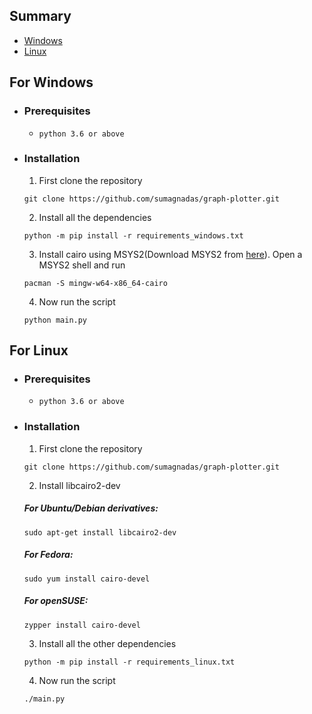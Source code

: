 ## Summary
- [Windows](#for-windows)
- [Linux](#for-linux)

## For Windows
- ### Prerequisites
  - `python 3.6 or above`
- ### Installation
  1. First clone the repository
    ```
    git clone https://github.com/sumagnadas/graph-plotter.git
    ```
  2. Install all the dependencies
    ```
    python -m pip install -r requirements_windows.txt
    ```
  3. Install cairo using MSYS2(Download MSYS2 from [here](https://www.msys2.org/)). Open a MSYS2 shell and run
    ```
    pacman -S mingw-w64-x86_64-cairo
    ```
  4. Now run the script
    ```
    python main.py
    ```

## For Linux
  - ### Prerequisites
    - `python 3.6 or above`
  - ### Installation
    1. First clone the repository
    ```
    git clone https://github.com/sumagnadas/graph-plotter.git
    ```
    2. Install libcairo2-dev<br>
    ##### For Ubuntu/Debian derivatives:
    ```
    sudo apt-get install libcairo2-dev
    ```
    ##### For Fedora:
    ```
    sudo yum install cairo-devel
    ```
    ##### For openSUSE:
    ```
    zypper install cairo-devel
    ```
    3. Install all the other dependencies
    ```
    python -m pip install -r requirements_linux.txt
    ```
    4. Now run the script
    ```
    ./main.py
    ```
